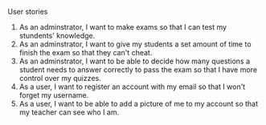 User stories

1. As an adminstrator, I want to make exams so that I can test my stundents' knowledge.
2. As an adminstrator, I want to give my students a set amount of time to finish the exam so that they can't cheat.
3. As an adminstrator, I want to be able to decide how many questions a student needs to answer correctly to pass the exam so that I have more control over my quizzes.
4. As a user, I want to register an account with my email so that I won't forget my username.
5. As a user, I want to be able to add a picture of me to my account so that my teacher can see who I am.
